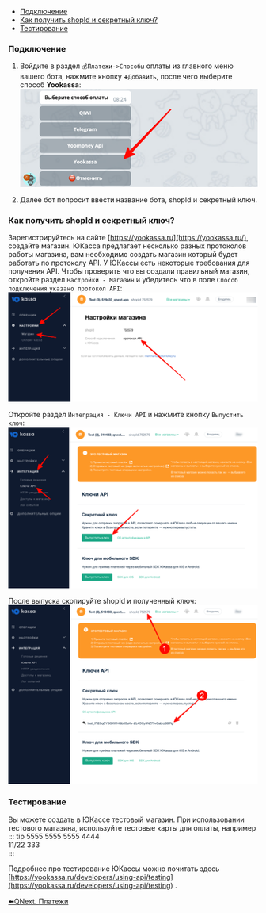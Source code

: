 * [Подключение](#подключение)
* [Как получить shopId и секретный ключ?](#как-получить-shopid-и-секретный-ключ?)
* [Тестирование](#тестирование)
### Подключение

1) Войдите в раздел `💰Платежи->Способы` оплаты из главного меню вашего бота, нажмите кнопку `➕Добавить`, после чего выберите способ **Yookassa**:
![](./1.png)

2) Далее бот попросит ввести название бота, shopId и секретный ключ.
### Как получить shopId и секретный ключ?

Зарегистрируйтесь на сайте [https://yookassa.ru](https://yookassa.ru/), создайте магазин. ЮКасса предлагает несколько разных протоколов работы магазина, вам необходимо создать магазин который будет работать по протоколу API. У ЮКассы есть некоторые требования для получения API. Чтобы проверить что вы создали правильный магазин, откройте раздел `Настройки - Магазин` и убедитесь что в поле `Способ подключения` `указано протокол API`:
![](./2.png)

Откройте раздел `Интеграция - Ключи API` и нажмите кнопку `Выпустить ключ`: 
![](./3.png)



После выпуска скопируйте shopId и полученный ключ:
![](./4.png)


### Тестирование

Вы можете создать в ЮКассе тестовый магазин. При использовании тестового магазина, используйте тестовые карты для оплаты, например
::: tip
5555 5555 5555 4444<br>11/22           333<br>
:::

Подробнее про тестирование ЮКассы можно почитать здесь [https://yookassa.ru/developers/using-api/testing](https://yookassa.ru/developers/using-api/testing) .



[⬅️QNext. Платежи](/docs-test/ph/QNext-Payments-12-14)

